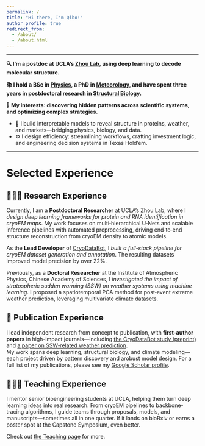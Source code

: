 ```yaml
---
permalink: /
title: "Hi there, I'm Qibo!"
author_profile: true
redirect_from: 
  - /about/
  - /about.html
---
```

---

**🔍 I’m a postdoc at UCLA’s [Zhou Lab](https://zhoulab.org/), using deep learning to decode molecular structure.**

**📚 I hold a BSc in [Physics](https://english.phy.pku.edu.cn/), a PhD in [Meteorology](http://english.iap.cas.cn/), and have spent three years in postdoctoral research in [Structural Biology](https://cnsi.ucla.edu/).**

**🧠 My interests: discovering hidden patterns across scientific systems, and optimizing complex strategies.**
  - 🧩 I build interpretable models to reveal structure in proteins, weather, and markets—bridging physics, biology, and data.
  - ⚙️ I design efficiency: streamlining workflows, crafting investment logic, and engineering decision systems in Texas Hold’em.

---


# Selected Experience
## 🧑🏻‍🔬 Research Experience

Currently, I am a **Postdoctoral Researcher** at UCLA’s Zhou Lab, where I *design deep learning frameworks for protein and RNA identification in cryoEM maps*. My work focuses on multi‑hierarchical U‑Nets and scalable inference pipelines with automated preprocessing, driving end‑to‑end structure reconstruction from cryoEM density to atomic models.

As the **Lead Developer** of [CryoDataBot](https://github.com/t00shadow/CryoDataBot), I *built a full-stack pipeline for cryoEM dataset generation and annotation*. The resulting datasets improved model precision by over 22%.

Previously, as a **Doctoral Researcher** at the Institute of Atmospheric Physics, Chinese Academy of Sciences, I *investigated the impact of stratospheric sudden warming (SSW) on weather systems using machine learning*. I proposed a spatiotemporal PCA method for post‑event extreme weather prediction, leveraging multivariate climate datasets. 


## 📝 Publication Experience

I lead independent research from concept to publication, with **first-author papers** in high-impact journals—including [the CryoDataBot study (preprint)](https://www.biorxiv.org/content/10.1101/2025.09.09.675185v1) and [a paper on SSW‑related weather prediction](https://agupubs.onlinelibrary.wiley.com/doi/full/10.1029/2021GL095431).  
My work spans deep learning, structural biology, and climate modeling—each project driven by pattern discovery and arobust model design. For a full list of my publications, please see my [Google Scholar profile](https://scholar.google.com/citations?user=HnhsYXgAAAAJ&hl=en).


## 👨🏻‍🏫 Teaching Experience
I mentor senior bioengineering students at UCLA, helping them turn deep learning ideas into real research. From cryoEM pipelines to backbone-tracing algorithms, I guide teams through proposals, models, and manuscripts—sometimes all in one quarter. If it lands on bioRxiv or earns a poster spot at the Capstone Symposium, even better.

Check out [the Teaching page](/teaching/) for more.
